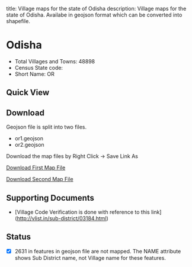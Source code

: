 title: Village maps for the state of Odisha
description: Village maps for the state of Odisha. Availabe in geojson format which can be converted into shapefile.

# Odisha

* Total Villages and Towns: 48898
* Census State code: 
* Short Name: OR

## Quick View

<div id="map"></div>

## Download
Geojson file is split into two files. 
- or1.geojson
- or2.geojson

Download the map files by Right Click -> Save Link As

<a class="btn btn-lg btn-success" href="https://github.com/datameet/indian_village_boundaries/raw/master/or/or1.geojson"><i class="fa fa-github fa-2x pull-left"></i> Download First Map File</a>

<a class="btn btn-lg btn-success" href="https://github.com/datameet/indian_village_boundaries/raw/master/or/or2.geojson"><i class="fa fa-github fa-2x pull-left"></i> Download Second Map File</a>

## Supporting Documents
- [Village Code Verification is done with reference to this link]
(http://vlist.in/sub-district/03184.html)


## Status
- [x] 2631 in features in geojson file are not mapped. The NAME attribute shows Sub District name, not Village name for these features.



<script type='text/javascript'>
var map_path = '../minified_maps/ga_simplified.json';
</script>
<script type='text/javascript' src="/js/extra.js"></script>
